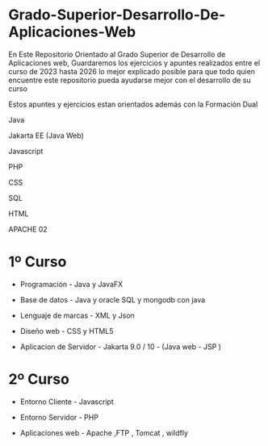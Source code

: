# Grado-Superior-Desarrollo-De-Aplicaciones-Web
En Este Repositorio Orientado al Grado Superior de Desarrollo de Aplicaciones web, Guardaremos los ejercicios y apuntes realizados entre el curso de 2023 hasta 2026 lo mejor explicado posible
para que todo quien encuentre este repositorio pueda ayudarse mejor con el desarrollo de su curso

Estos apuntes y ejercicios estan orientados además con la Formación Dual


Java 

Jakarta EE (Java Web)

Javascript 

PHP

CSS 

SQL

HTML

APACHE 02 


# 1º Curso 

- Programación - Java y JavaFX

- Base de datos - Java y oracle SQL y mongodb con java

- Lenguaje de marcas - XML y Json

- Diseño web  - CSS y HTML5

 - Aplicacion de Servidor - Jakarta 9.0 / 10 - (Java web - JSP )

# 2º Curso 

 - Entorno Cliente - Javascript 

 - Entorno Servidor - PHP

 - Aplicaciones web - Apache ,FTP , Tomcat , wildfly

